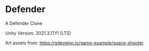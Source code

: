 # Defender
A Defender Clone

Unity Version: 2021.3.17.f1 (LTS)

Art assets from: https://gdevelop.io/game-example/space-shooter

